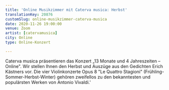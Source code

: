 ```yaml
---
title: 'Online Musikzimmer mit Caterva musica: Herbst'
translationKey: 20876
customSlug: online-musikzimmer-caterva-musica
date: 2020-11-26 19:00:00
venue: Zoom
artist: [catervamusica]
city: Online
type: Online-Konzert

---
```

Caterva musica präsentieren das Konzert „13 Monate und 4 Jahreszeiten – Online". Wir stellen Ihnen den Herbst und Auszüge aus den Gedichten Erich Kästners vor. Die vier Violinkonzerte Opus 8 "Le Quattro Stagioni" (Frühling-Sommer-Herbst-Winter) gehören zweifellos zu den bekanntesten und populärsten Werken von Antonio Vivaldi.'

